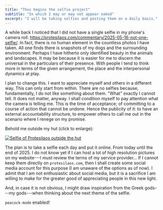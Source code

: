 ```yaml
---
title: "Thus begins the selfie project"
subtitle: "In which I may or may not appear naked"
excerpt: "I will be taking selfies and posting them on a daily basis."
---
```


A while back I noticed that I did not have a single selfie in my
phone's camera roll:
<https://protesilaos.com/commentary/2025-05-16-not-one-selfie/>. In
fact, there is no human element in the countless photos I have taken.
All one finds there is snapshots of my dogs and the surrounding
environment. Perhaps I have hitherto only identified beauty in the
animals and landscapes. It may be because it is easier for me to
discern the universal in the particulars of their presence. With
people I tend to think more in terms of the given arrangement, the
place and the interpersonal dynamics at play.

I plan to change this. I want to appreciate myself and others in a
different way. This can only start from within. There are no selfies
because, fundamentally, I do not like something about them. "What"
exactly I cannot tell. It does not matter, anyway. I shall condition
myself to pay attention what the camera is telling me. This is the
time of acceptance; of committing to a course of action that cannot be
undone. Hence the publicity of it: to have an external accountability
structure, to empower others to call me out in the scenario where I
renege on my promise.

Behold me outside my hut (click to enlarge):

<a href="{{'/assets/images/self/2025-09-15.jpg' | absolute_url }}"><img alt="Selfie of Protesilaos outside the hut" src="{{'/assets/images/self/2025-09-15.jpg' | absolute_url }}"/></a>

The plan is to take a selfie each day and put it online. From today
until the end of 2025. I do not know yet if I can host a lot of high
resolution pictures on my website---I must review the terms of my
service provider... If I cannot keep them directly on
`protesilaos.com`, then I shall create some social media account for
this purpose (I am unaware of the options as of now). I admit that I
am not enthusiastic about social media, but it is a sacrifice I am
willing to make for the greater good of appreciating people in this
new light.

And, in case it is not obvious, I might draw inspiration from the
Greek gods---my gods---when thinking about the next theme of the
selfie.

`peacock-mode` enabled!
